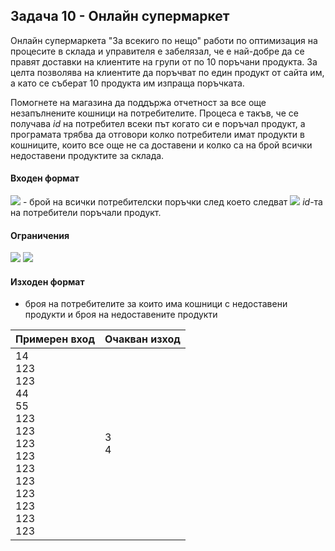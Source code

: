 ## Задача 10 - Онлайн супермаркет

Онлайн супермаркета "За всекиго по нещо" работи по оптимизация на процесите в склада и управителя е забелязал, че е най-добре да се правят доставки на клиентите на групи от по 10 поръчани продукта. За целта позволява на клиентите да поръчват по един продукт от сайта им, а като се съберат 10 продукта им изпраща поръчката.

Помогнете на магазина да поддържа отчетност за все още незапълнените кошници на потребителите. Процеса е такъв, че се получава *id* на потребител всеки път когато си е поръчал продукт, а програмата трябва да отговори колко потребители имат продукти в кошниците, които все още не са доставени и колко са на брой всички недоставени продуктите за склада.

#### Входен формат

<img src="https://latex.codecogs.com/svg.latex?\Large&space;N"> - брой на всички потребителски поръчки след което следват <img src="https://latex.codecogs.com/svg.latex?\Large&space;N"> *id*-та на потребители поръчали продукт.

#### Ограничения

<img src="https://latex.codecogs.com/svg.latex?\Large&space;1<N<1000000">

<img src="https://latex.codecogs.com/svg.latex?\Large&space;MinInt<ID<MaxInt">

#### Изходен формат

- броя на потребителите за които има кошници с недоставени продукти и броя на недоставените продукти

Примерен вход|Oчакван изход
-|-
14<br>123<br>123<br>44<br>55<br>123<br>123<br>123<br>123<br>123<br>123<br>123<br>123<br>123<br>123|3<br>4
